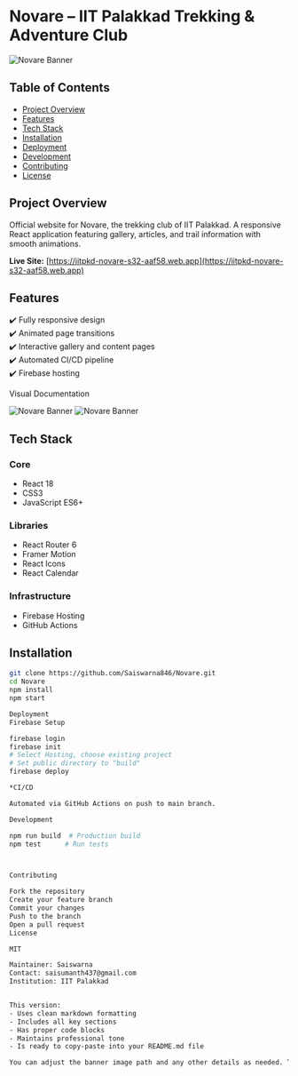# Novare – IIT Palakkad Trekking & Adventure Club

![Novare Banner](https://github.com/Saiswarna846/Novare/blob/f4cae4a7ce336b01cb2cf26dc11f1653907bf62a/Screenshot%202025-06-09%20at%2015.32.40.png)


## Table of Contents
- [Project Overview](#project-overview)
- [Features](#features)
- [Tech Stack](#tech-stack)
- [Installation](#installation)
- [Deployment](#deployment)
- [Development](#development)
- [Contributing](#contributing)
- [License](#license)

## Project Overview
Official website for Novare, the trekking club of IIT Palakkad. A responsive React application featuring gallery, articles, and trail information with smooth animations.

**Live Site:** [https://iitpkd-novare-s32-aaf58.web.app](https://iitpkd-novare-s32-aaf58.web.app)

## Features
✔️ Fully responsive design  
✔️ Animated page transitions  
✔️ Interactive gallery and content pages  
✔️ Automated CI/CD pipeline  
✔️ Firebase hosting  

Visual Documentation

![Novare Banner](https://github.com/Saiswarna846/Novare/blob/f4cae4a7ce336b01cb2cf26dc11f1653907bf62a/Screenshot%202025-06-09%20at%2015.32.12.png)
![Novare Banner](https://github.com/Saiswarna846/Novare/blob/f4cae4a7ce336b01cb2cf26dc11f1653907bf62a/Screenshot%202025-06-09%20at%2015.33.27.png)

## Tech Stack
### Core
- React 18
- CSS3
- JavaScript ES6+

### Libraries
- React Router 6
- Framer Motion
- React Icons
- React Calendar

### Infrastructure
- Firebase Hosting
- GitHub Actions

## Installation
```bash
git clone https://github.com/Saiswarna846/Novare.git
cd Novare
npm install
npm start

Deployment
Firebase Setup

firebase login
firebase init
# Select Hosting, choose existing project
# Set public directory to "build"
firebase deploy

*CI/CD

Automated via GitHub Actions on push to main branch.

Development

npm run build  # Production build
npm test      # Run tests



Contributing

Fork the repository
Create your feature branch
Commit your changes
Push to the branch
Open a pull request
License

MIT

Maintainer: Saiswarna
Contact: saisumanth437@gmail.com
Institution: IIT Palakkad


This version:
- Uses clean markdown formatting
- Includes all key sections
- Has proper code blocks
- Maintains professional tone
- Is ready to copy-paste into your README.md file

You can adjust the banner image path and any other details as needed. The structure follows best practices for open source project documentation.
